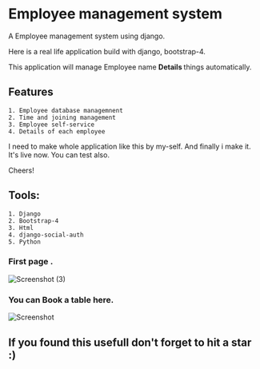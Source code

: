 # Employee management system
A Employee management system using django.

Here is a real life application build with django, bootstrap-4.

This application will manage Employee name <b>Details </b> things automatically.

## Features
```
1. Employee database managemnent
2. Time and joining management  
3. Employee self-service  
4. Details of each employee

```

I need to make whole application like this by my-self. And finally i make it. It's live now. You can test also.

Cheers!

## Tools:
```
1. Django
2. Bootstrap-4
3. Html
4. django-social-auth
5. Python
```
### First page  .
![Screenshot (3)](https://user-images.githubusercontent.com/112087084/190119664-c43d584f-36ee-413e-a8f6-551ad68b7dd5.png)

 
 
### You can Book a table here.
![Screenshot](.png)  
  
 



## If you found this usefull don't forget to hit a star :) 
